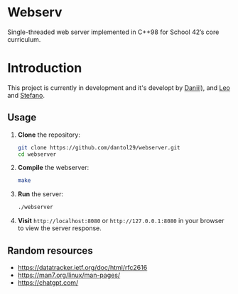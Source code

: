 # Webserv

Single-threaded web server implemented in C++98 for School 42’s core curriculum.

# Introduction

This project is currently in development and it's developt by [Daniil)](https://github.com/dantol29), and [Leo](https://github.com/lmangall) and [Stefano](https://github.com/552020).

## Usage

1. **Clone** the repository:
   ```bash
   git clone https://github.com/dantol29/webserver.git
   cd webserver
   ```
2. **Compile** the webserver:
   ```bash
   make
   ```
3. **Run** the server:
   ```bash
   ./webserver
   ```
4. **Visit** `http://localhost:8080` or `http://127.0.0.1:8080` in your browser to view the server response.

## Random resources

- https://datatracker.ietf.org/doc/html/rfc2616
- https://man7.org/linux/man-pages/
- https://chatgpt.com/
